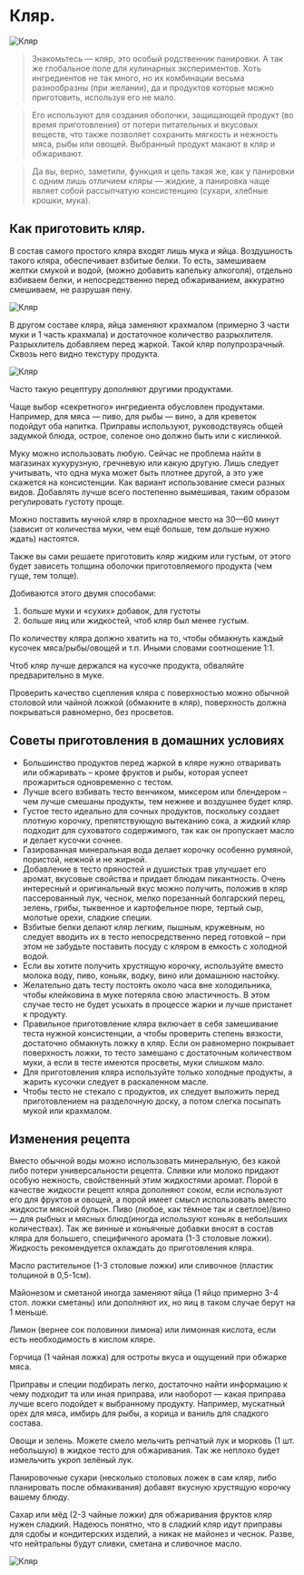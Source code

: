 # Кляр.
![Кляр](/images/Kulinar/Sovet/klyar-01.jpg 'Кляр')

> Знакомьтесь — кляр, это особый родственник панировки. А так же глобальное поле для кулинарных экспериментов. Хоть ингредиентов не так много, но их комбинации весьма разнообразны (при желании), да и продуктов которые можно приготовить, используя его не мало.

> Его используют для создания оболочки, защищающей продукт (во время приготовления) от потери питательных и вкусовых веществ, что также позволяет сохранить мягкость и нежность мяса, рыбы или овощей. Выбранный продукт макают в кляр и обжаривают.

> Да вы, верно, заметили, функция и цель такая же, как у панировки с одним лишь отличием кляры — жидкие, а панировка чаще являет собой рассыпчатую консистенцию (сухари, хлебные крошки, мука).

## Как приготовить кляр.
В состав самого простого кляра входят лишь мука и яйца. Воздушность такого кляра, обеспечивает взбитые белки. То есть, замешиваем желтки смукой и водой, (можно добавить капельку алкоголя), отдельно взбиваем белки, и непосредственно перед обжариванием, аккуратно смешиваем, не разрушая пену.

![Кляр](/images/Kulinar/Sovet/klyar-02.jpg 'Кляр')

В другом составе кляра, яйца заменяют крахмалом (примерно 3 части муки и 1 часть крахмала) и достаточное количество разрыхлителя. Разрыхлитель добавляем перед жаркой. Такой кляр полупрозрачный. Сквозь него видно текстуру продукта.

![Кляр](/images/Kulinar/Sovet/klyar-03.jpg 'Кляр')

Часто такую рецептуру дополняют другими продуктами.

Чаще выбор «секретного» ингредиента обусловлен продуктами. Например, для мяса — пиво, для рыбы — вино, а для креветок подойдут оба напитка. Приправы используют, руководствуясь общей задумкой блюда, острое, соленое оно должно быть или с кислинкой.

Муку можно использовать любую. Сейчас не проблема найти в магазинах кукурузную, гречневую или какую другую. Лишь следует учитывать, что одна мука может быть плотнее другой, а это уже скажется на консистенции. Как вариант использование смеси разных видов. Добавлять лучше всего постепенно вымешивая, таким образом регулировать густоту проще.

Можно поставить мучной кляр в прохладное место на 30—60 минут (зависит от количества муки, чем ещё больше, тем дольше нужно ждать) настоятся.

Также вы сами решаете приготовить кляр жидким или густым, от этого будет зависеть толщина оболочки приготовляемого продукта (чем гуще, тем толще).

Добиваются этого двумя способами:

1. больше муки и «сухих» добавок, для густоты
2. больше яиц или жидкостей, чтоб кляр был менее густым.

По количеству кляра должно хватить на то, чтобы обмакнуть каждый кусочек мяса/рыбы/овощей и т.п. Иными словами соотношение 1:1.

Чтоб кляр лучше держался на кусочке продукта, обваляйте предварительно в муке.

Проверить качество сцепления кляра с поверхностью можно обычной столовой или чайной ложкой (обмакните в кляр), поверхность должна покрываться равномерно, без просветов.

## Советы приготовления в домашних условиях
- Большинство продуктов перед жаркой в кляре нужно отваривать или обжаривать – кроме фруктов и рыбы, которая успеет прожариться одновременно с тестом. 
- Лучше всего взбивать тесто венчиком, миксером или блендером – чем лучше смешаны продукты, тем нежнее и воздушнее будет кляр.
- Густое тесто идеально для сочных продуктов, поскольку создает плотную корочку, препятствующую вытеканию сока, а жидкий кляр подходит для суховатого содержимого, так как он пропускает масло и делает кусочки сочнее.
- Газированная минеральная вода делает корочку особенно румяной, пористой, нежной и не жирной.
- Добавление в тесто пряностей и душистых трав улучшает его аромат, вкусовые свойства и придает блюдам пикантность. Очень интересный и оригинальный вкус можно получить, положив в кляр пассерованный лук, чеснок, мелко порезанный болгарский перец, зелень, грибы, тыквенное и картофельное пюре, тертый сыр, молотые орехи, сладкие специи.
- Взбитые белки делают кляр легким, пышным, кружевным, но следует вводить их в тесто непосредственно перед готовкой – при этом не забудьте поставить посуду с кляром в емкость с холодной водой.
- Если вы хотите получить хрустящую корочку, используйте вместо молока воду, пиво, коньяк, водку, вино или домашнюю настойку.
- Желательно дать тесту постоять около часа вне холодильника, чтобы клейковина в муке потеряла свою эластичность. В этом случае тесто не будет усыхать в процессе жарки и лучше пристанет к продукту.
- Правильное приготовление кляра включает в себя замешивание теста нужной консистенции, а чтобы проверить степень вязкости, достаточно обмакнуть ложку в кляр. Если он равномерно покрывает поверхность ложки, то тесто замешано с достаточным количеством муки, а если в тесте имеются просветы, муки слишком мало.
- Для приготовления кляра используйте только холодные продукты, а жарить кусочки следует в раскаленном масле.
- Чтобы тесто не стекало с продуктов, их следует выложить перед приготовлением на разделочную доску, а потом слегка посыпать мукой или крахмалом.

## Изменения рецепта
Вместо обычной воды можно использовать минеральную, без какой либо потери универсальности рецепта. Сливки или молоко придают особую нежность, свойственный этим жидкостями аромат. Порой в качестве жидкости рецепт кляра дополняют соком, если используют его для фруктов и овощей, а порой имеет смысл использовать вместо жидкости мясной бульон. Пиво (любое, как тёмное так и светлое)/вино — для рыбных и мясных блюд(иногда используют коньяк в небольших количествах). Так же винные и коньячные добавки вносят в состав кляра для большего, специфичного аромата (1-3 столовые ложки). Жидкость рекомендуется охлаждать до приготовления кляра.

Масло растительное (1-3 столовые ложки) или сливочное (пластик толщиной в 0,5-1см).

Майонезом и сметаной иногда заменяют яйца (1 яйцо примерно 3-4 стол. ложки сметаны) или дополняют их, но яиц в таком случае берут на 1 меньше.

Лимон (вернее сок половинки лимона) или лимонная кислота, если есть необходимость в кислом кляре.

Горчица (1 чайная ложка) для остроты вкуса и ощущений при обжарке мяса.

Приправы и специи подбирать легко, достаточно найти информацию к чему подходит та или иная приправа, или наоборот — какая приправа лучше всего подойдет к выбранному продукту. Например, мускатный орех для мяса, имбирь для рыбы, а корица и ваниль для сладкого состава.

Овощи и зелень. Можете смело мельчить репчатый лук и морковь (1 шт. небольшую) в жидкое тесто для обжаривания. Так же неплохо будет измельчить укроп зелёный лук.

Панировочные сухари (несколько столовых ложек в сам кляр, либо планировать после обмакивания) добавят вкусную хрустящую корочку вашему блюду.

Сахар или мёд (2-3 чайные ложки) для обжаривания фруктов кляр нужен сладкий. Надеюсь понятно, что в сладкий кляр идут приправы для сдобы и кондитерских изделий, а никак не майонез и чеснок. Разве, что нейтральны будут сливки, сметана и сливочное масло.

![Кляр](/images/Kulinar/Sovet/klyar-04.jpg 'Кляр')

